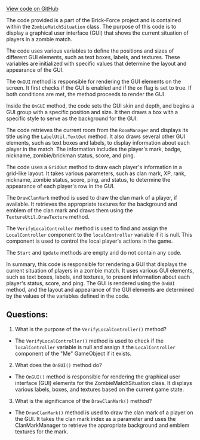 [View code on GitHub](https://github.com/TieHaxJan/Brick-Force/Assembly-CSharp\ZombieMatchSituation.cs)

The code provided is a part of the Brick-Force project and is contained within the `ZombieMatchSituation` class. The purpose of this code is to display a graphical user interface (GUI) that shows the current situation of players in a zombie match. 

The code uses various variables to define the positions and sizes of different GUI elements, such as text boxes, labels, and textures. These variables are initialized with specific values that determine the layout and appearance of the GUI.

The `OnGUI` method is responsible for rendering the GUI elements on the screen. It first checks if the GUI is enabled and if the `on` flag is set to true. If both conditions are met, the method proceeds to render the GUI.

Inside the `OnGUI` method, the code sets the GUI skin and depth, and begins a GUI group with a specific position and size. It then draws a box with a specific style to serve as the background for the GUI. 

The code retrieves the current room from the `RoomManager` and displays its title using the `LabelUtil.TextOut` method. It also draws several other GUI elements, such as text boxes and labels, to display information about each player in the match. The information includes the player's mark, badge, nickname, zombie/brickman status, score, and ping.

The code uses a `GridOut` method to draw each player's information in a grid-like layout. It takes various parameters, such as clan mark, XP, rank, nickname, zombie status, score, ping, and status, to determine the appearance of each player's row in the GUI.

The `DrawClanMark` method is used to draw the clan mark of a player, if available. It retrieves the appropriate textures for the background and emblem of the clan mark and draws them using the `TextureUtil.DrawTexture` method.

The `VerifyLocalController` method is used to find and assign the `LocalController` component to the `localController` variable if it is null. This component is used to control the local player's actions in the game.

The `Start` and `Update` methods are empty and do not contain any code.

In summary, this code is responsible for rendering a GUI that displays the current situation of players in a zombie match. It uses various GUI elements, such as text boxes, labels, and textures, to present information about each player's status, score, and ping. The GUI is rendered using the `OnGUI` method, and the layout and appearance of the GUI elements are determined by the values of the variables defined in the code.
## Questions: 
 1. What is the purpose of the `VerifyLocalController()` method?
- The `VerifyLocalController()` method is used to check if the `localController` variable is null and assign it the `LocalController` component of the "Me" GameObject if it exists.

2. What does the `OnGUI()` method do?
- The `OnGUI()` method is responsible for rendering the graphical user interface (GUI) elements for the ZombieMatchSituation class. It displays various labels, boxes, and textures based on the current game state.

3. What is the significance of the `DrawClanMark()` method?
- The `DrawClanMark()` method is used to draw the clan mark of a player on the GUI. It takes the clan mark index as a parameter and uses the ClanMarkManager to retrieve the appropriate background and emblem textures for the mark.